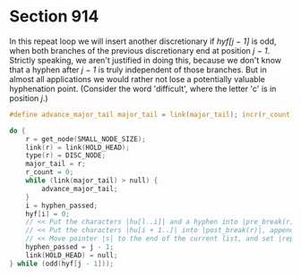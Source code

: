 # Section 914

In this repeat loop we will insert another discretionary if *hyf[j − 1]* is odd, when both branches of the previous discretionary end at position *j − 1*.
Strictly speaking, we aren't justified in doing this, because we don't know that a hyphen after *j − 1* is truly independent of those branches.
But in almost all applications we would rather not lose a potentially valuable hyphenation
point.
(Consider the word 'difficult', where the letter 'c' is in position *j*.)

```c include/breaker.h
#define advance_major_tail major_tail = link(major_tail); incr(r_count)
```

```c << Create and append a discretionary node as an alternative to the unhyphenated word, and continue to develop both branches until they become equivalent >>=
do {
    r = get_node(SMALL_NODE_SIZE);
    link(r) = link(HOLD_HEAD);
    type(r) = DISC_NODE;
    major_tail = r;
    r_count = 0;
    while (link(major_tail) > null) {
        advance_major_tail;
    }
    i = hyphen_passed;
    hyf[i] = 0;
    // << Put the characters |hu[l..i]| and a hyphen into |pre_break(r)| >>
    // << Put the characters |hu[i + 1..]| into |post_break(r)|, appending to this list and to |major_tail| until synchronization has been achieved >>
    // << Move pointer |s| to the end of the current list, and set |replace_count(r)| appropriately >>
    hyphen_passed = j - 1;
    link(HOLD_HEAD) = null;
} while (odd(hyf[j - 1]));
```
